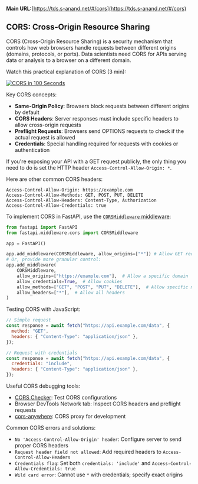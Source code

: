 **Main URL:**[https://tds.s-anand.net/#/cors](https://tds.s-anand.net/#/cors)
## CORS: Cross-Origin Resource Sharing

CORS (Cross-Origin Resource Sharing) is a security mechanism that controls how web browsers handle requests between different origins (domains, protocols, or ports). Data scientists need CORS for APIs serving data or analysis to a browser on a different domain.

Watch this practical explanation of CORS (3 min):

[![CORS in 100 Seconds](https://i.ytimg.com/vi_webp/4KHiSt0oLJ0/sddefault.webp)](https://youtu.be/4KHiSt0oLJ0)

Key CORS concepts:

- **Same-Origin Policy**: Browsers block requests between different origins by default
- **CORS Headers**: Server responses must include specific headers to allow cross-origin requests
- **Preflight Requests**: Browsers send OPTIONS requests to check if the actual request is allowed
- **Credentials**: Special handling required for requests with cookies or authentication

If you're exposing your API with a GET request publicly, the only thing you need to do is set the HTTP header `Access-Control-Allow-Origin: *`.

Here are other common CORS headers:

```http
Access-Control-Allow-Origin: https://example.com
Access-Control-Allow-Methods: GET, POST, PUT, DELETE
Access-Control-Allow-Headers: Content-Type, Authorization
Access-Control-Allow-Credentials: true
```

To implement CORS in FastAPI, use the [`CORSMiddleware` middleware](https://fastapi.tiangolo.com/tutorial/cors/):

```python
from fastapi import FastAPI
from fastapi.middleware.cors import CORSMiddleware

app = FastAPI()

app.add_middleware(CORSMiddleware, allow_origins=["*"]) # Allow GET requests from all origins
# Or, provide more granular control:
app.add_middleware(
    CORSMiddleware,
    allow_origins=["https://example.com"],  # Allow a specific domain
    allow_credentials=True,  # Allow cookies
    allow_methods=["GET", "POST", "PUT", "DELETE"],  # Allow specific methods
    allow_headers=["*"],  # Allow all headers
)
```

Testing CORS with JavaScript:

```javascript
// Simple request
const response = await fetch("https://api.example.com/data", {
  method: "GET",
  headers: { "Content-Type": "application/json" },
});

// Request with credentials
const response = await fetch("https://api.example.com/data", {
  credentials: "include",
  headers: { "Content-Type": "application/json" },
});
```

Useful CORS debugging tools:

- [CORS Checker](https://cors-test.codehappy.dev/): Test CORS configurations
- Browser DevTools Network tab: Inspect CORS headers and preflight requests
- [cors-anywhere](https://github.com/Rob--W/cors-anywhere): CORS proxy for development

Common CORS errors and solutions:

- `No 'Access-Control-Allow-Origin' header`: Configure server to send proper CORS headers
- `Request header field not allowed`: Add required headers to `Access-Control-Allow-Headers`
- `Credentials flag`: Set both `credentials: 'include'` and `Access-Control-Allow-Credentials: true`
- `Wild card error`: Cannot use `*` with credentials; specify exact origins
